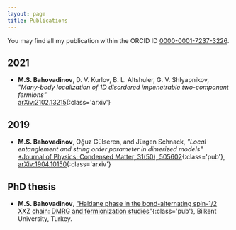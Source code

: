 ```yaml
---
layout: page
title: Publications
---
```

  
You may find all my publication within the ORCID ID [0000-0001-7237-3226](https://orcid.org/0000-0001-7237-3226).


2021  
----  

+ **M.S. Bahovadinov**, D. V. Kurlov, B. L. Altshuler, G. V. Shlyapnikov,  
*"Many-body localization of 1D disordered impenetrable two-component fermions"*  
[arXiv:2102.13215](https://arxiv.org/abs/2102.13215){:class='arxiv'}  


2019
----


+  **M.S. Bahovadinov**, Oğuz Gülseren, and Jürgen Schnack,
*"Local entanglement and string order parameter in dimerized models"*  
[*Journal of Physics: Condensed Matter, 31(50), 505602](https://iopscience.iop.org/article/10.1088/1361-648X/ab41b5){:class='pub'}, 
[arXiv:1904.10150](https://arxiv.org/abs/1904.10150){:class='arxiv'}   


PhD thesis
----------
+ **M.S. Bahovadinov**, ["Haldane phase in the bond-alternating spin-1/2 XXZ chain: DMRG and fermionization studies"](http://repository.bilkent.edu.tr/handle/11693/48246){:class='pub'}, Bilkent University, Turkey. 
